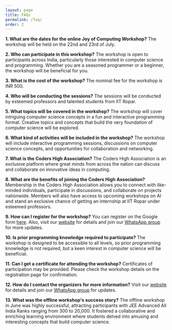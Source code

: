 ```yaml
---
layout: page
title: FAQs
permalink: /faq/
order: 2
---
```


**1. What are the dates for the online Joy of Computing Workshop?**
The workshop will be held on the 22nd and 23rd of July.

**2. Who can participate in this workshop?**
The workshop is open to participants across India, particularly those interested in computer science and programming. Whether you are a seasoned programmer or a beginner, the workshop will be beneficial for you.

**3. What is the cost of the workshop?**
The nominal fee for the workshop is INR 500.

**4. Who will be conducting the sessions?**
The sessions will be conducted by esteemed professors and talented students from IIT Ropar.

**5. What topics will be covered in the workshop?**
The workshop will cover intriguing computer science concepts in a fun and interactive programming format. Creative topics and concepts that build the very foundation of computer science will be explored.

**6. What kind of activities will be included in the workshop?**
The workshop will include interactive programming sessions, discussions on computer science concepts, and opportunities for collaboration and networking.

**7. What is the Coders High Association?**
The Coders High Association is an exclusive platform where great minds from across the nation can discuss and collaborate on innovative ideas in computing.

**8. What are the benefits of joining the Coders High Association?**
Membership in the Coders High Association allows you to connect with like-minded individuals, participate in discussions, and collaborate on projects nationwide. Members will also have access to upcoming workshops on AI and stand an exclusive chance of getting an internship at IIT Ropar under esteemed professors.

**9. How can I register for the workshop?**
You can register on the Google form [here](http://bit.ly/JOC_Registration). Also, visit our [website](http://bit.ly/JOC_Website) for details and join our [WhatsApp group](http://bit.ly/JOC_Registration) for more updates.

**10. Is prior programming knowledge required to participate?**
The workshop is designed to be accessible to all levels, so prior programming knowledge is not required, but a keen interest in computer science will be beneficial.

**11. Can I get a certificate for attending the workshop?**
Certificates of participation may be provided. Please check the workshop details on the registration page for confirmation.

**12. How do I contact the organizers for more information?**
Visit our [website](http://bit.ly/JOC_Website) for details and join our [WhatsApp group](http://bit.ly/JOC_Registration) for updates.

**13. What was the offline workshop's success story?**
The offline workshop in June was highly successful, attracting participants with JEE Advanced All India Ranks ranging from 300 to 20,000. It fostered a collaborative and enriching learning environment where students delved into amusing and interesting concepts that build computer science.

